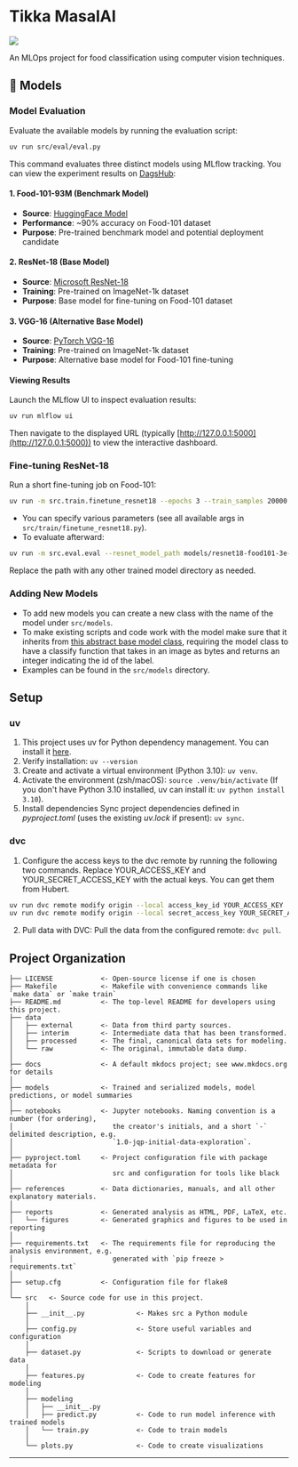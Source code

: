 # Tikka MasalAI

<a target="_blank" href="https://cookiecutter-data-science.drivendata.org/">
    <img src="https://img.shields.io/badge/CCDS-Project%20template-328F97?logo=cookiecutter" />
</a>

An MLOps project for food classification using computer vision techniques.

## 🤖 Models

### Model Evaluation

Evaluate the available models by running the evaluation script:

```bash
uv run src/eval/eval.py
```

This command evaluates three distinct models using MLflow tracking. You can view the experiment results on [DagsHub](https://dagshub.com/HubertWojcik10/TikkaMasalAI/experiments):

#### 1. **Food-101-93M** (Benchmark Model)
- **Source**: [HuggingFace Model](https://huggingface.co/prithivMLmods/Food-101-93M)
- **Performance**: ~90% accuracy on Food-101 dataset
- **Purpose**: Pre-trained benchmark model and potential deployment candidate

#### 2. **ResNet-18** (Base Model)
- **Source**: [Microsoft ResNet-18](https://huggingface.co/microsoft/resnet-18)
- **Training**: Pre-trained on ImageNet-1k dataset
- **Purpose**: Base model for fine-tuning on Food-101 dataset

#### 3. **VGG-16** (Alternative Base Model)
- **Source**: [PyTorch VGG-16](https://docs.pytorch.org/vision/main/models/generated/torchvision.models.vgg16.html)
- **Training**: Pre-trained on ImageNet-1k dataset
- **Purpose**: Alternative base model for Food-101 fine-tuning

#### Viewing Results

Launch the MLflow UI to inspect evaluation results:

```bash
uv run mlflow ui
```

Then navigate to the displayed URL (typically [http://127.0.0.1:5000](http://127.0.0.1:5000)) to view the interactive dashboard.

### Fine-tuning ResNet-18

Run a short fine-tuning job on Food-101:

```bash
uv run -m src.train.finetune_resnet18 --epochs 3 --train_samples 20000 --eval_samples 4000 --output_dir models/resnet18-food101-3e-20k
```

- You can specify various parameters (see all available args in `src/train/finetune_resnet18.py`).
- To evaluate afterward:

```bash
uv run -m src.eval.eval --resnet_model_path models/resnet18-food101-3e-10k
```

Replace the path with any other trained model directory as needed.

### Adding New Models
- To add new models you can create a new class with the name of the model under `src/models`.
- To make existing scripts and code work with the model make sure that it inherits from [this abstract base model class](src/models/food_classification_model.py), requiring the model class to have a classify function that takes in an image as bytes and returns an integer indicating the id of the label.
- Examples can be found in the `src/models` directory.

## Setup
### uv
1. This project uses uv for Python dependency management. You can install it [here](https://docs.astral.sh/uv/getting-started/installation/).
2. Verify installation: `uv --version`
3. Create and activate a virtual environment (Python 3.10): `uv venv`.
4. Activate the environment (zsh/macOS): `source .venv/bin/activate` (If you don't have Python 3.10 installed, uv can install it: `uv python install 3.10`).
5. Install dependencies
Sync project dependencies defined in *pyproject.toml* (uses the existing *uv.lock* if present): `uv sync`.

### dvc
1. Configure the access keys to the dvc remote by running the following two commands. Replace YOUR_ACCESS_KEY and YOUR_SECRET_ACCESS_KEY with the actual keys. You can get them from Hubert.
```bash
uv run dvc remote modify origin --local access_key_id YOUR_ACCESS_KEY
uv run dvc remote modify origin --local secret_access_key YOUR_SECRET_ACCESS_KEY
```
2. Pull data with DVC: Pull the data from the configured remote: `dvc pull`.

## Project Organization

```
├── LICENSE            <- Open-source license if one is chosen
├── Makefile           <- Makefile with convenience commands like `make data` or `make train`
├── README.md          <- The top-level README for developers using this project.
├── data
│   ├── external       <- Data from third party sources.
│   ├── interim        <- Intermediate data that has been transformed.
│   ├── processed      <- The final, canonical data sets for modeling.
│   └── raw            <- The original, immutable data dump.
│
├── docs               <- A default mkdocs project; see www.mkdocs.org for details
│
├── models             <- Trained and serialized models, model predictions, or model summaries
│
├── notebooks          <- Jupyter notebooks. Naming convention is a number (for ordering),
│                         the creator's initials, and a short `-` delimited description, e.g.
│                         `1.0-jqp-initial-data-exploration`.
│
├── pyproject.toml     <- Project configuration file with package metadata for 
│                         src and configuration for tools like black
│
├── references         <- Data dictionaries, manuals, and all other explanatory materials.
│
├── reports            <- Generated analysis as HTML, PDF, LaTeX, etc.
│   └── figures        <- Generated graphics and figures to be used in reporting
│
├── requirements.txt   <- The requirements file for reproducing the analysis environment, e.g.
│                         generated with `pip freeze > requirements.txt`
│
├── setup.cfg          <- Configuration file for flake8
│
└── src   <- Source code for use in this project.
    │
    ├── __init__.py             <- Makes src a Python module
    │
    ├── config.py               <- Store useful variables and configuration
    │
    ├── dataset.py              <- Scripts to download or generate data
    │
    ├── features.py             <- Code to create features for modeling
    │
    ├── modeling                
    │   ├── __init__.py 
    │   ├── predict.py          <- Code to run model inference with trained models          
    │   └── train.py            <- Code to train models
    │
    └── plots.py                <- Code to create visualizations
```

--------
